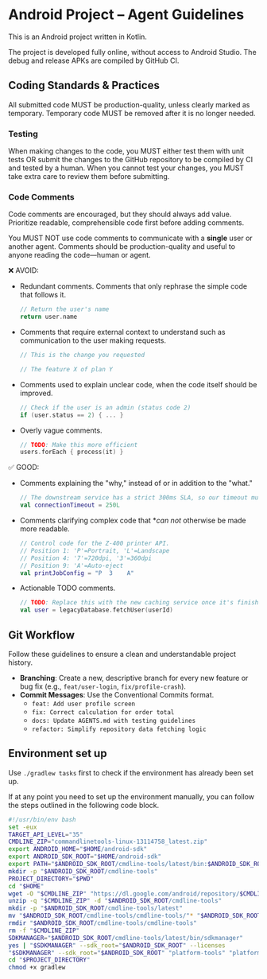 # Android Project – Agent Guidelines

This is an Android project written in Kotlin.

The project is developed fully online, without access to Android Studio. The debug and release APKs are compiled by GitHub CI.

## Coding Standards & Practices

All submitted code MUST be production-quality, unless clearly marked as temporary. Temporary code MUST be removed after it is no longer needed.

### Testing

When making changes to the code, you MUST either test them with unit tests OR submit the changes to the GitHub repository to be compiled by CI and tested by a human. When you cannot test your changes, you MUST take extra care to review them before submitting.

### Code Comments

Code comments are encouraged, but they should always add value. Prioritize readable, comprehensible code first before adding comments.

You MUST NOT use code comments to communicate with a **single** user or another agent. Comments should be production-quality and useful to anyone reading the code—human or agent.

❌ AVOID:
* Redundant comments. Comments that only rephrase the simple code that follows it.
  ```kt
  // Return the user's name
  return user.name
  ```
* Comments that require external context to understand such as communication to the user making requests.
  ```kt
  // This is the change you requested
  ```
  ```kt
  // The feature X of plan Y
  ```
* Comments used to explain unclear code, when the code itself should be improved.
  ```kt
  // Check if the user is an admin (status code 2)
  if (user.status == 2) { ... }
  ```
* Overly vague comments.
  ```kt
  // TODO: Make this more efficient
  users.forEach { process(it) }
  ```

✅ GOOD:
* Comments explaining the "why," instead of or in addition to the "what."
  ```kt
  // The downstream service has a strict 300ms SLA, so our timeout must be lower.
  val connectionTimeout = 250L
  ```
* Comments clarifying complex code that **can not* otherwise be made more readable.
  ```kt
  // Control code for the Z-400 printer API.
  // Position 1: 'P'=Portrait, 'L'=Landscape
  // Position 4: '7'=720dpi, '3'=360dpi
  // Position 9: 'A'=Auto-eject
  val printJobConfig = "P  3    A"
  ```
* Actionable TODO comments.
  ```kt
  // TODO: Replace this with the new caching service once it's finished.
  val user = legacyDatabase.fetchUser(userId)
  ```

## Git Workflow

Follow these guidelines to ensure a clean and understandable project history.

* **Branching**: Create a new, descriptive branch for every new feature or bug fix (e.g., `feat/user-login`, `fix/profile-crash`).
* **Commit Messages**: Use the Conventional Commits format.
  * `feat: Add user profile screen`
  * `fix: Correct calculation for order total`
  * `docs: Update AGENTS.md with testing guidelines`
  * `refactor: Simplify repository data fetching logic`

## Environment set up

Use `./gradlew tasks` first to check if the environment has already been set up.

If at any point you need to set up the environment manually, you can follow the steps outlined in the following code block.

```sh
#!/usr/bin/env bash
set -eux
TARGET_API_LEVEL="35"
CMDLINE_ZIP="commandlinetools-linux-13114758_latest.zip"
export ANDROID_HOME="$HOME/android-sdk"
export ANDROID_SDK_ROOT="$HOME/android-sdk"
export PATH="$ANDROID_SDK_ROOT/cmdline-tools/latest/bin:$ANDROID_SDK_ROOT/platform-tools:$ANDROID_SDK_ROOT/emulator:$PATH"
mkdir -p "$ANDROID_SDK_ROOT/cmdline-tools"
PROJECT_DIRECTORY="$PWD"
cd "$HOME"
wget -O "$CMDLINE_ZIP" "https://dl.google.com/android/repository/$CMDLINE_ZIP"
unzip -q "$CMDLINE_ZIP" -d "$ANDROID_SDK_ROOT/cmdline-tools"
mkdir -p "$ANDROID_SDK_ROOT/cmdline-tools/latest"
mv "$ANDROID_SDK_ROOT/cmdline-tools/cmdline-tools/"* "$ANDROID_SDK_ROOT/cmdline-tools/latest/"
rmdir "$ANDROID_SDK_ROOT/cmdline-tools/cmdline-tools"
rm -f "$CMDLINE_ZIP"
SDKMANAGER="$ANDROID_SDK_ROOT/cmdline-tools/latest/bin/sdkmanager"
yes | "$SDKMANAGER" --sdk_root="$ANDROID_SDK_ROOT" --licenses
"$SDKMANAGER" --sdk_root="$ANDROID_SDK_ROOT" "platform-tools" "platforms;android-$TARGET_API_LEVEL" "build-tools;$TARGET_API_LEVEL.0.0"
cd "$PROJECT_DIRECTORY"
chmod +x gradlew
```
